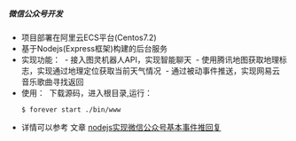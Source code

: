 ##### 微信公众号开发
- 项目部署在阿里云ECS平台(Centos7.2)
- 基于Nodejs(Express框架)构建的后台服务
- 实现功能：
  - 接入图灵机器人API，实现智能聊天
  - 使用腾讯地图获取地理标志，实现通过地理定位获取当前天气情况
  - 通过被动事件推送，实现网易云音乐歌曲寻找返回
- 使用：
  下载源码，进入根目录,运行：
  ```
  $ forever start ./bin/www
  ```
 - 详情可以参考 文章 [nodejs实现微信公众号基本事件推回复](http://www.jianshu.com/p/f96b9169eec4)
